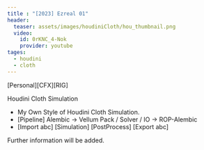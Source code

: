 ```yaml
---
title : "[2023] Ezreal 01"
header:
  teaser: assets/images/houdiniCloth/hou_thumbnail.png
  video:
    id: 0rKNC_4-Nok
    provider: youtube
tages:
  - houdini
  - cloth
---
```


[Personal][CFX][RIG]

Houdini Cloth Simulation

- My Own Style of Houdini Cloth Simulation.
- [Pipeline] Alembic -> Vellum Pack / Solver / IO -> ROP-Alembic
- [Import abc] [Simulation] [PostProcess] [Export abc]

Further information will be added.
